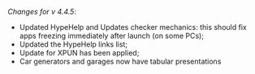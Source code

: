 _Changes for v 4.4.5_:
- Updated HypeHelp and Updates checker mechanics: this should fix apps freezing immediately after launch (on some PCs);
- Updated the HypeHelp links list;
- Update for XPUN has been applied;
- Car generators and garages now have tabular presentations
